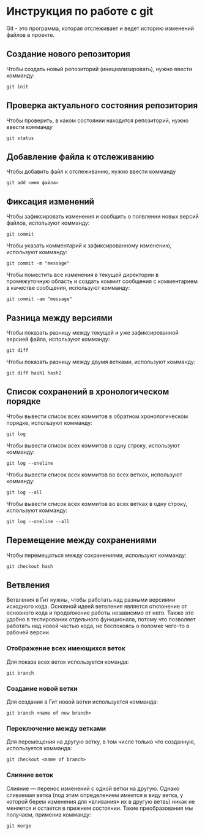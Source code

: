 # Инструкция по работе с git 

Git - это программа, которая отслеживает и ведет историю изменений файлов в проекте.

## Создание нового репозитория 

Чтобы создать новый репозиторий (инициализировать), нужно ввести комманду:

    git init

## Проверка актуального состояния репозитория

Чтобы проверить, в каком состоянии находится репозиторий, нужно ввести комманду

    git status

##  Добавление файла к отслеживанию

Чтобы добавить файл к отслеживанию, нужно ввести комманду 

    git add <имя файла>

##  Фиксация изменений
Чтобы зафиксировать изменения и сообщить о появлении новых версий файлов, используют комманду:

    git commit

Чтобы указать комментарий к зафиксированному изменению, используют комманду:

    git commit -m "message"
Чтобы поместить все изменения в текущей директории в промежуточную область и создать коммит сообщения с комментарием в качестве сообщения, используют комманду:

    git commit -am "message"

##  Разница между версиями
Чтобы показать разницу между текущей и уже зафиксированной версией файла, используют комманду:

    git diff
Чтобы показать разницу между двумя ветками, используют комманду:

    git diff hash1 hash2


##  Список сохранений в хронологическом порядке
Чтобы вывести список всех коммитов в обратном хронологическом порядке, используют комманду:

    git log
Чтобы вывести список всех коммитов в одну строку, используют комманду:

    git log --oneline
Чтобы вывести список всех коммитов во всех ветках, используют комманду:

    git log --all
Чтобы вывести список всех коммитов во всех ветках в одну строку, используют комманду:

    git log --oneline --all

##  Перемещение между сохранениями
Чтобы перемещаться между сохранениями, используют комманду:

    git checkout hash

## Ветвления
Ветвления в Гит нужны, чтобы работать над разными версиями исходного кода. Основной идеей ветвления является отклонение от основного кода и продолжение работы независимо от него. Также это удобно в тестировании отдельного функционала, потому что позволяет работать над новой частью кода, не беспокоясь о поломке чего-то в рабочей версии.

### Отображение всех имеющихся веток

Для показа всех веток используется команда:

    git branch 

### Создание новой ветки

Для создания в Гит новой ветки используется комманда:
    
    git branch <name of new branch>

### Переключение между ветками
Для перемещения на другую ветку, в том числе только что созданную, используется комманда:

    git checkout <name of branch>

### Слияние веток
Слияние — перенос изменений с одной ветки на другую. Однако сливаемая ветка (под этим определением имеется в виду ветка, у которой берем изменения для «вливания» их в другую ветвь) никак не меняется и остается в прежнем состоянии. Такие преобразования мы получаем, применив комманду:

    git merge

